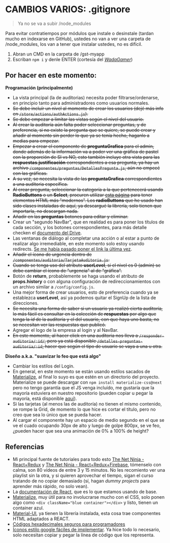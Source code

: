 # CAMBIOS VARIOS: .gitignore 

> Ya no se va a subir /node_modules

Para evitar contratiempos por módulos que instale o desinstale (tardan mucho en indexarse en GitHub), ustedes no van a ver una carpeta de /node_modules, los van a tener que instalar ustedes, no es difícil.

1. Abran un CMD en la carpeta de /gst-myapp
2. Escriban `npm i` y denle ENTER (cortesía del [*WadaGamer*](https://github.com/wadagamer))

## Por hacer en este momento:
**Programación (principalmente)**
* La vista principal (la de auditorias) necesita poder filtrarse/ordenarse, en principio tanto para administradores como usuarios normales.
* ~~Se debe incluír un nivel al momento de crear los usuarios (dejé más info en `/store/actions/authActions.js`).~~
* ~~Se debe empezar a limitar las vistas según el nivel del usuario.~~
* ~~Al crear la auditoría aún falta poder seleccionar preguntas, y de preferencia, si no existe la pregunta que se quiere, se puede crear y añadir al momento sin perder lo que ya se tenía hecho, haganlo a medias para empezar.~~
* ~~Empezar a crear el componente de **preguntaGrafica** para el admin, donde además de la información va a poder ver una gráfica de pastel con la proporción de SI vs NO, esto también incluye otra vista para las **respuestas.justificación** correspondientes a esa pregunta, ya hay un archivo `/componentes/preguntas/DetallesPregunta.js`, aún no empecé con las gráficas.~~
* ~~A su vez, se necesita la vista de las **preguntaGrafica** correspondientes a una auditoria específica.~~
* ~~Al crear pregunta, seleccionar la categoría a la que pertenecerá usando **RadioButtons** o un **Select**, procuren utilizar [esta página](material-ui.com/) para tener elementos HTML más "modernos". Los **radioButtons** que he usado han sido clases instaladas de aquí, ya descargué la librería, solo tienen que importarla, no descargan nada.~~
* ~~Añadir en las **preguntas** botones para editar y eliminar.~~
* Crear un "segundo NavBar", que en realidad es para poner los títulos de cada sección, y los botones correspondientes, para más detalle checken el [documento del Drive](https://drive.google.com/file/d/1i8QxAv7rpu3QY9a8UCQw_CLSR4c-5Kex/view?usp=sharing).
* Las ventanas de diálogo al completar una acción o al estar a punto de realizar algo irremediable, en este momento solo estoy usando redirects. [Se me había pasado poner el link la última vez](https://material-ui.com/es/components/dialogs/#alerts).
* ~~Añadir el ícono de urgencia dentro de `/componentes/auditoria/TarjetaAuditoria.js`.~~
* ~~Cuando se tenga uso del atributo **userLevel**, si el nivel es 0 (admin) se debe cambiar el ícono de "urgencia" al de "gráfica".~~
* Botón de **return**, probablemente se haga usando el atributo de **props.history** o con alguna configuración de redireccionamientos con un archivo similar a `/config/config.js`.
* Una mejor forma de crear usuarios, esto de preferencia cuando ya se establezca **userLevel**, así ya podemos quitar el SignUp de la lista de direcciones.
* ~~Se necesita una forma de saber si un usuario ya realizó cierta auditoría, lo más fácil es consultar en la colección de **respuestas** por algo que tenga la *id* de la auditoria y el del usuario, con que haya uno basta, no se necesitan ver las respuestas que publicó.~~
* Agregar el logo de la empresa al login y al NavBar.
* ~~En este momento, al hacer click en una auditoria nos lleva a `/responder-auditoria/:id/`, pero ya está disponible `/detalles-preguntas-auditoria/:id`, hacer que según el tipo de usuario se vaya a una u otra.~~

**Diseño a.k.a. "suavizar lo feo que está algo"**
* Cambiar los estilos del Login.
* En general, en este momento se están usando estilos sacados de [Materialize](materializecss.com/), al final lo suyo es que estén en un directorio del proyecto. Materialize se puede descargar con `npm install materialize-css@next` pero no tengo garantía que el JS venga incluído, me gustaría que la mayoría estuviera en nuestro repositorio (pueden copiar u pegar la mayoría, está disponible [aquí](https://cdnjs.cloudflare.com/ajax/libs/materialize/1.0.0/css/materialize.min.css)).
* Si las tarjetas (al menos las de auditoría) no tienen el mismo contenido, se rompe la Grid, de momento lo que hice es cortar el título, pero no creo que sea lo único que se pueda hacer.
* Al cargar el componente hay un espacio de medio segundo en el que se ve el cuado ocupando 30px de alto y luego de golpe 800px, se ve feo, ¿pueden hacer que sea una animación de 0% a 100% de height?

## Referencias
* Mi principal fuente de tutoriales para todo esto [The Net Ninja - React+Redux](https://youtube.com/playlist?list=PL4cUxeGkcC9ij8CfkAY2RAGb-tmkNwQHG) y [The Net Ninja - React+Redux+Firebase](https://youtube.com/playlist?list=PL4cUxeGkcC9iWstfXntcj8f-dFZ4UtlN3), tómenselo con calma, son 80 vídeos de entre 3 y 15 minutos. No les recomiento ver una playlist sin la otra, y si quieren aprovechar el tiempo, sigan el curso tratando de no copiar demasiado (sí, hagan *dummy projects* para aprender más rápido, no solo vean).
* La [documentación de React](https://es.reactjs.org/docs/getting-started.html), que es lo que estamos usando de base.
* [Materialize](https://materializecss.com/), muy útil para no involucrarse mucho con el CSS, solo ponen algo como `<div className="blue container"></div>` y listo, tienen un container azul.
* [Material-UI](https://material-ui.com/es/), ya tienen la librería instalada, esta cosa trae componentes HTML adaptados a REACT.
* [Códigos hexadecimales seguros para programadores](https://htmlcolorcodes.com/color-chart/)
* [Íconos estilo google fáciles de implementar](https://fonts.google.com/icons). Ya hice todo lo necesario, solo necesitan copiar y pegar la línea de código que los representa.
